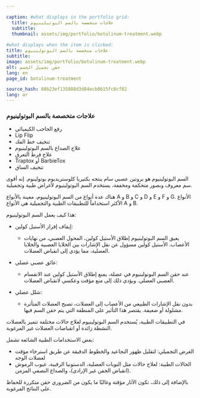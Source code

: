 ```yaml
---

caption: #what displays in the portfolio grid:
  title: علاجات متخصصة بالسم البوتيلينيوم
  subtitle: 
  thumbnail: assets/img/portfolio/botulinum-treatment.webp
  
#what displays when the item is clicked:
title: علاجات متخصصة بالسم البوتولينيوم
subtitle: 
image: assets/img/portfolio/botulinum-treatment.webp
alt: حقن تجميل الجسم
lang: en
page_id: botulinum-treatment

source_hash: 88b23ef135888d3d84ecb0b15fc8cf82
lang: ar
---
```

### علاجات متخصصة بالسم البوتولينيوم
- رفع الحاجب الكيميائي
- Lip Flip
- تنحيف خط الفك
- علاج الصداع بالسم البوتولينيوم
- علاج فرط التعرق
- Traptox أو BarbieTox
- تنحيف الساق

السم البوتولينيوم هو بروتين عصبي سام ينتجه بكتيريا كلوستريديوم بوتولينوم. إنه أقوى سم معروف وبصور متحكمة ومخففة، يستخدم السم البوتولينيوم لأغراض طبية وتجميلية.

هناك عدة أنواع من السم البوتولينيوم، معينة بالأنواع A و B و C و D و E و F و G. الأنواع الأكثر استخداماً للتطبيقات الطبية والتجميلية هي الأنواع A و B.

هذا كيف يعمل السم البوتولينيوم:
- إيقاف إفراز الأستيل كولين:
  - يعيق السم البوتولينيوم إطلاق الأستيل كولين، المحول العصبي، من نهايات الأعصاب. الأستيل كولين مسؤول عن نقل الإشارات بين الخلايا العصبية والخلايا العضلية، مما يؤدي إلى انقباض العضلات.

- عائق عصبي عضلي:
  - عند حقن السم البوتولينيوم في عضلة، يمنع إطلاق الأستيل كولين عند الانقسام العصبي العضلي. ويؤدي ذلك إلى منع مؤقت وعكسي لانقباض العضلات.

- شلل عضلي:
  - بدون نقل الإشارات الطبيعي من الأعصاب إلى العضلات، تصبح العضلات المتأثرة مشلولة أو ضعيفة. يقتصر هذا التأثير على المنطقة التي يتم حقن السم فيها.

في التطبيقات الطبية، يُستخدم السم البوتولينيوم لعلاج حالات مختلفة تتميز بالعضلات النشطة زائدة أو انقباضات العضلات غير المرغوبة.

بعض الاستخدامات الطبية الشائعة تشمل:
- الغرض التجميلي: لتقليل ظهور التجاعيد والخطوط الدقيقة عن طريق استرخاء مؤقت لعضلات الوجه
- الحالات الطبية: لعلاج حالات مثل النوبات العضلية، الدستونيا الرقبية، عيوب الرموش (انقباض الجفن غير الإرادي)، والصداع النصفي المزمن.

بالإضافة إلى ذلك، تكون الآثار مؤقتة وغالبًا ما يكون من الضروري حقن متكررة للحفاظ على النتائج المرغوبة.
